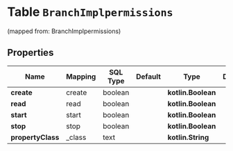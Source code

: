 
# Table `BranchImplpermissions`
(mapped from: BranchImplpermissions)

## Properties
Name | Mapping | SQL Type | Default | Type | Description | Notes
---- | ------- | -------- | ------- | ---- | ----------- | -----
**create** | create | boolean |  | **kotlin.Boolean** |  |  [optional]
**read** | read | boolean |  | **kotlin.Boolean** |  |  [optional]
**start** | start | boolean |  | **kotlin.Boolean** |  |  [optional]
**stop** | stop | boolean |  | **kotlin.Boolean** |  |  [optional]
**propertyClass** | _class | text |  | **kotlin.String** |  |  [optional]







